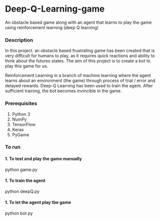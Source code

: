 # Deep-Q-Learning-game

An obstacle based game along with an agent that learns to play the game using reinforcement learning (deep Q learning)

### Description
In this project. an obstacle based frustrating game has been created that is very difficult for humans to play, as it requires quick reactions and ability to think about the futures states. The aim of this project is to create a bot to play this game for us.

Reinforcement Learning in a branch of machine learning where the agent learns about an environment (the game) through process of trial / error and delayed rewards. Deep-Q Learning has been used to train the agent. After sufficient training, the bot becomes invincible in the game.

### Prerequisites

1. Python 3
1. NumPy
1. TensorFlow
1. Keras
1. PyGame

### To run

#### 1. To test and play the game manually
python game.py
#### 1. To train the agent
python deepQ.py
#### 1. To let the agent play tbe game
python bot.py
